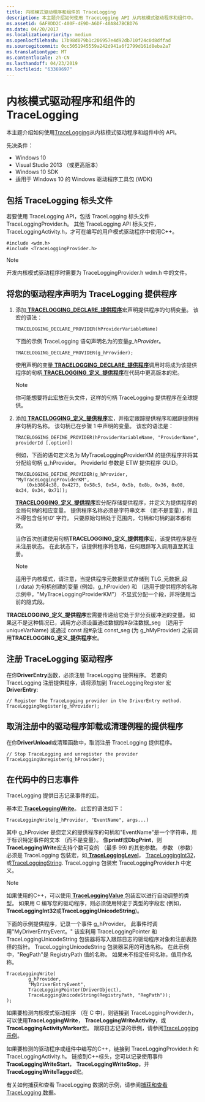 ```yaml
---
title: 内核模式驱动程序和组件的 TraceLogging
description: 本主题介绍如何使用 TraceLogging API 从内核模式驱动程序和组件中。
ms.assetid: 6AF8DD2C-400F-4E9D-A6DF-40A847BCBD76
ms.date: 04/20/2017
ms.localizationpriority: medium
ms.openlocfilehash: 17b98d079b1c206957e4d92db710f24c0d8dffad
ms.sourcegitcommit: 0cc5051945559a242d941a6f2799d161d8eba2a7
ms.translationtype: MT
ms.contentlocale: zh-CN
ms.lasthandoff: 04/23/2019
ms.locfileid: "63369697"
---
```

# <a name="tracelogging-for-kernel-mode-drivers-and-components"></a>内核模式驱动程序和组件的 TraceLogging

本主题介绍如何使用[TraceLogging](https://docs.microsoft.com/windows/desktop/tracelogging/trace-logging-portal)从内核模式驱动程序和组件中的 API。

先决条件：

- Windows 10
- Visual Studio 2013 （或更高版本）
- Windows 10 SDK
- 适用于 Windows 10 的 Windows 驱动程序工具包 (WDK)

## <a name="include-the-tracelogging-header-files"></a>包括 TraceLogging 标头文件

若要使用 TraceLogging API，包括 TraceLogging 标头文件 TraceLoggingProvider.h。 其他 TraceLogging API 标头文件，TraceLoggingActivity.h，才可在编写的用户模式驱动程序中使用C++。

```command
#include <wdm.h>
#include <TraceLoggingProvider.h> 
```

> [!NOTE]
> 开发内核模式驱动程序时需要为 TraceLoggingProvider.h wdm.h 中的文件。

## <a name="declare-your-driver-as-a-tracelogging-provider"></a>将您的驱动程序声明为 TraceLogging 提供程序

1. 添加[ **TRACELOGGING\_DECLARE\_提供程序**](https://docs.microsoft.com/windows/desktop/api/traceloggingprovider/nf-traceloggingprovider-tracelogging_declare_provider)宏声明提供程序的句柄变量。 该宏的语法：

    ```command
    TRACELOGGING_DECLARE_PROVIDER(hProviderVariableName)
    ```

    下面的示例 TraceLogging 语句声明名为的变量*g\_hProvider*。

    ```command
    TRACELOGGING_DECLARE_PROVIDER(g_hProvider);
    ```

    使用声明的变量[ **TRACELOGGING\_DECLARE\_提供程序**](https://docs.microsoft.com/windows/desktop/api/traceloggingprovider/nf-traceloggingprovider-tracelogging_declare_provider)调用时将成为该提供程序的句柄[ **TRACELOGGING\_定义\_提供程序**](https://docs.microsoft.com/windows/desktop/api/traceloggingprovider/nf-traceloggingprovider-tracelogging_define_provider)在代码中更高版本的宏。

    > [!NOTE]
    > 你可能想要将此宏放在头文件，这样的句柄 TraceLogging 提供程序在全球提供。

2. 添加[ **TRACELOGGING\_定义\_提供程序**](https://docs.microsoft.com/windows/desktop/api/traceloggingprovider/nf-traceloggingprovider-tracelogging_define_provider)宏，并指定跟踪提供程序和跟踪提供程序句柄的名称。 该句柄已在步骤 1 中声明的变量。 该宏的语法是：

    ```command
    TRACELOGGING_DEFINE_PROVIDER(hProviderVariableName, "ProviderName", providerId [,option])
    ```

    例如，下面的语句定义名为 MyTraceLoggingProviderKM 的提供程序并将其分配给句柄 g\_hProvider。 ProviderId 参数是 ETW 提供程序 GUID。

    ```command
    TRACELOGGING_DEFINE_PROVIDER(g_hProvider, "MyTraceLoggingProviderKM",
        (0xb3864c38, 0x4273, 0x58c5, 0x54, 0x5b, 0x8b, 0x36, 0x08, 0x34, 0x34, 0x71));
    ```

    [ **TRACELOGGING\_定义\_提供程序**](https://docs.microsoft.com/windows/desktop/api/traceloggingprovider/nf-traceloggingprovider-tracelogging_define_provider)宏分配存储提供程序，并定义为提供程序的全局句柄的相应变量。 提供程序名称必须是字符串文本 （而不是变量），并且不得包含任何\\0' 字符。 只要原始句柄处于范围内，句柄和句柄的副本都有效。

    当你首次创建使用句柄**TRACELOGGING\_定义\_提供程序**宏，该提供程序是在未注册状态。 在此状态下，该提供程序将忽略，任何跟踪写入调用直至其注册。

    > [!NOTE]
    > 适用于内核模式，请注意，当提供程序元数据显式存储到 TLG\_元数据\_段 (.rdata) 为句柄创建的变量 (例如，g\_hProvider) 和 （适用于提供程序的名称示例中，"MyTraceLoggingProviderKM"） 不显式分配一个段，并将使用当前的隐式段。

**TRACELOGGING\_定义\_提供程序**宏需要传递给它处于非分页缓冲池的变量。 如果这不是这种情况已，调用方必须设置通过数据段\#杂注数据\_seg （适用于 uniqueVarName) 或通过 const 段\#杂注 const\_seg (为 g\_hMyProvider) 之前调用**TRACELOGGING\_定义\_提供程序**宏。

## <a name="register-the-driver-with-tracelogging"></a>注册 TraceLogging 驱动程序

在你**DriverEntry**函数，必须注册 TraceLogging 提供程序。
若要向 TraceLogging 注册提供程序，请将添加到 TraceLoggingRegister 宏**DriverEntry**:

```command
// Register the TraceLogging provider in the DriverEntry method.
TraceLoggingRegister(g_hProvider);
```

## <a name="unregister-the-provider-in-the-driver-unload-or-cleanup-routine"></a>取消注册中的驱动程序卸载或清理例程的提供程序

在你**DriverUnload**或清理函数中，取消注册 TraceLogging 提供程序。

```command
// Stop TraceLogging and unregister the provider
TraceLoggingUnregister(g_hProvider);
```

## <a name="log-events-in-your-code"></a>在代码中的日志事件

TraceLogging 提供日志记录事件的宏。

基本宏[ **TraceLoggingWrite**](https://docs.microsoft.com/windows/desktop/api/traceloggingprovider/nf-traceloggingprovider-traceloggingwrite)。 此宏的语法如下：

```command
TraceLoggingWrite(g_hProvider, "EventName", args...)
```

其中 g\_hProvider 是您定义的提供程序的句柄和"EventName"是一个字符串，用于标识特定事件的文本 （而不是变量）。 像**printf**或**DbgPrint**，则**TraceLoggingWrite**宏支持个数可变的 （最多 99) 的其他参数。 参数 （参数） 必须是 TraceLogging 包装宏，如[ **TraceLoggingLevel**](https://docs.microsoft.com/windows/desktop/api/traceloggingprovider/nf-traceloggingprovider-tracelogginglevel)， [TraceLoggingInt32](https://docs.microsoft.com/windows/desktop/tracelogging/tracelogging-wrapper-macros)，或[TraceLoggingString](https://docs.microsoft.com/windows/desktop/tracelogging/tracelogging-wrapper-macros). TraceLogging 包装宏 TraceLoggingProvider.h 中定义。

> [!NOTE]
> 如果使用的C++，可以使用[ **TraceLoggingValue** ](https://docs.microsoft.com/windows/desktop/api/traceloggingprovider/nf-traceloggingprovider-traceloggingvalue)包装宏以进行自动调整的类型。 如果用 C 编写您的驱动程序，则必须使用特定于类型的字段宏 (例如， **TraceLoggingInt32**或**TraceLoggingUnicodeString**)。

下面的示例提供程序，记录一个事件 g\_hProvider。 此事件时调用"MyDriverEntryEvent。" 该宏利用 TraceLoggingPointer 和 TraceLoggingUnicodeString 包装器将写入跟踪日志的驱动程序对象和注册表路径的指针。 TraceLoggingUnicodeString 包装器采用的可选名称。 在此示例中，"RegPath"是 RegistryPath 值的名称。 如果未不指定任何名称，值用作名称。

```command
TraceLoggingWrite(
        g_hProvider,
        "MyDriverEntryEvent",
        TraceLoggingPointer(DriverObject),
        TraceLoggingUnicodeString(RegistryPath, "RegPath")); 
);
```

如果要检测内核模式驱动程序 （在 C 中)，则链接到 TraceLoggingProvider.h，可以使用**TraceLoggingWrite**， **TraceLoggingWriteActivity**，或**TraceLoggingActivityMarker**宏。 跟踪日志记录的示例，请参阅[TraceLogging 示例](tracelogging-examples.md)。

如果要检测的驱动程序或组件中编写的C++，链接到 TraceLoggingProvider.h 和 TraceLoggingActivity.h。 链接到C++标头，您可以记录使用事件**TraceLoggingWriteStart**， **TraceLoggingWriteStop**，并**TraceLoggingWriteTagged**宏。

有关如何捕获和查看 TraceLogging 数据的示例，请参阅[捕获和查看 TraceLogging 数据](capture-and-view-tracelogging-data.md)。
